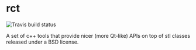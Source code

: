 rct
===

![Travis build status](https://travis-ci.org/Andersbakken/rct.svg?branch=master)

A set of c++ tools that provide nicer (more Qt-like) APIs on top of stl classes
released under a BSD license.
